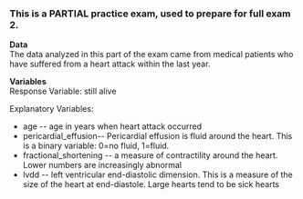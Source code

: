 ### This is a PARTIAL practice exam, used to prepare for full exam 2.

**Data** <br />
The data analyzed in this part of the exam came from medical patients who have suffered from a heart attack within the last year.


**Variables**<br />
Response Variable: still alive

Explanatory Variables:
* age -- age in years when heart attack occurred
* pericardial_effusion-- Pericardial effusion is fluid around the heart. This is a binary variable: 0=no fluid, 1=fluid.
* fractional_shortening -- a measure of contractility around the heart. Lower numbers are increasingly abnormal
* lvdd -- left ventricular end-diastolic dimension. This is a measure of the size of the heart at end-diastole. Large hearts tend to be sick hearts
